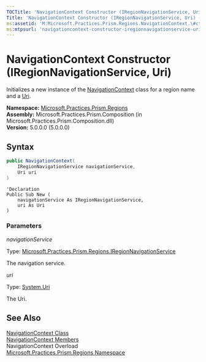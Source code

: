 ```yaml
---
TOCTitle: 'NavigationContext Constructor (IRegionNavigationService, Uri)'
Title: 'NavigationContext Constructor (IRegionNavigationService, Uri) (Microsoft.Practices.Prism.Regions)'
ms:assetid: 'M:Microsoft.Practices.Prism.Regions.NavigationContext.\#ctor(Microsoft.Practices.Prism.Regions.IRegionNavigationService,System.Uri)'
ms:mtpsurl: 'navigationcontext-constructor-iregionnavigationservice-uri-mspp-regions.md'
---
```


# NavigationContext Constructor (IRegionNavigationService, Uri)

Initializes a new instance of the [NavigationContext](/patterns-practices/reference/navigationcontext-class-mspp-regions) class for a region name and a [Uri](/patterns-practices/reference/navigationcontext-uri-property-mspp-regions).

**Namespace:** [Microsoft.Practices.Prism.Regions](/patterns-practices/reference/mspp-regions-namespace)  
**Assembly:** Microsoft.Practices.Prism.Composition (in Microsoft.Practices.Prism.Composition.dll)  
**Version:** 5.0.0.0 (5.0.0.0)

## Syntax

```C#
public NavigationContext(
	IRegionNavigationService navigationService,
	Uri uri
)

```

```VB
'Declaration
Public Sub New ( 
	navigationService As IRegionNavigationService,
	uri As Uri
)
```

### Parameters

*navigationService*
  
Type: [Microsoft.Practices.Prism.Regions.IRegionNavigationService](/patterns-practices/reference/iregionnavigationservice-interface-mspp-regions)

The navigation service.

*uri*  

Type: [System.Uri](http://msdn.microsoft.com/en-us/library/txt7706a)

The Uri.

## See Also

[NavigationContext Class](/patterns-practices/reference/navigationcontext-class-mspp-regions)  
[NavigationContext Members](/patterns-practices/reference/navigationcontext-constructor-iregionnavigationservice-uri-mspp-regions)  
NavigationContext Overload  
[Microsoft.Practices.Prism.Regions Namespace](/patterns-practices/reference/mspp-regions-namespace)  
